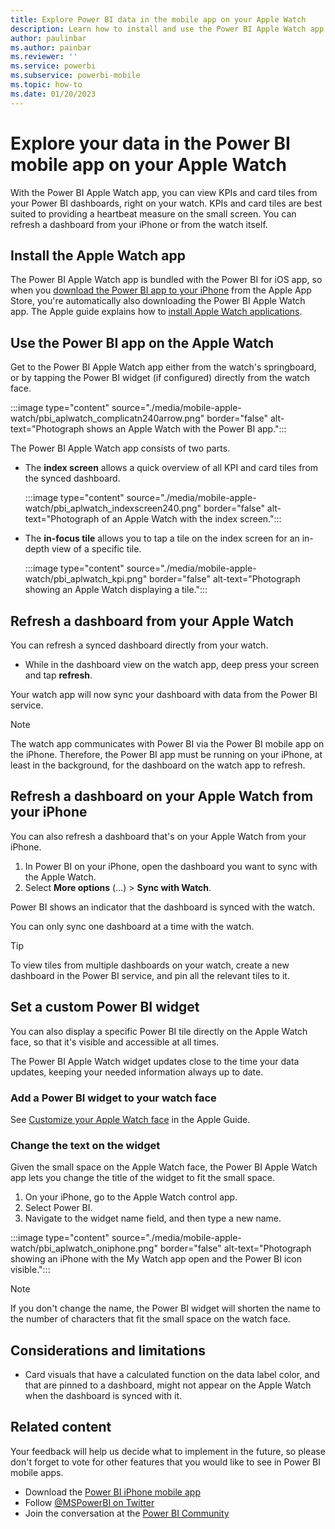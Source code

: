 ```yaml
---
title: Explore Power BI data in the mobile app on your Apple Watch
description: Learn how to install and use the Power BI Apple Watch app to view and Power BI content on your watch.
author: paulinbar
ms.author: painbar
ms.reviewer: ''
ms.service: powerbi
ms.subservice: powerbi-mobile
ms.topic: how-to
ms.date: 01/20/2023
---
```


# Explore your data in the Power BI mobile app on your Apple Watch

With the Power BI Apple Watch app, you can view KPIs and card tiles from your Power BI dashboards, right on your watch. KPIs and card tiles are best suited to providing a heartbeat measure on the small screen. You can refresh a dashboard from your iPhone or from the watch itself.

## Install the Apple Watch app

The Power BI Apple Watch app is bundled with the Power BI for iOS app, so when you [download the Power BI app to your iPhone](https://go.microsoft.com/fwlink/?LinkId=522062 "Download the iPhone app") from the Apple App Store, you're automatically also downloading the Power BI Apple Watch app. The Apple guide explains how to [install Apple Watch applications](https://support.apple.com/HT204784).

## Use the Power BI app on the Apple Watch

Get to the Power BI Apple Watch app either from the watch's springboard, or by tapping the Power BI widget (if configured) directly from the watch face.

:::image type="content" source="./media/mobile-apple-watch/pbi_aplwatch_complicatn240arrow.png" border="false" alt-text="Photograph shows an Apple Watch with the Power BI app.":::

The Power BI Apple Watch app consists of two parts.

* The **index screen** allows a quick overview of all KPI and card tiles from the synced dashboard.
  
  :::image type="content" source="./media/mobile-apple-watch/pbi_aplwatch_indexscreen240.png" border="false" alt-text="Photograph of an Apple Watch with the index screen.":::

* The **in-focus tile** allows you to tap a tile on the index screen for an in-depth view of a specific tile.
  
  :::image type="content" source="./media/mobile-apple-watch/pbi_aplwatch_kpi.png" border="false" alt-text="Photograph showing an Apple Watch displaying a tile.":::

## Refresh a dashboard from your Apple Watch

You can refresh a synced dashboard directly from your watch.

* While in the dashboard view on the watch app, deep press your screen and tap **refresh**.

Your watch app will now sync your dashboard with data from the Power BI service.

> [!NOTE]
> The watch app communicates with Power BI via the Power BI mobile app on the iPhone. Therefore, the Power BI app must be running on your iPhone, at least in the background, for the dashboard on the watch app to refresh.

## Refresh a dashboard on your Apple Watch from your iPhone

You can also refresh a dashboard that's on your Apple Watch from your iPhone.

1. In Power BI on your iPhone, open the dashboard you want to sync with the Apple Watch.
2. Select **More options** (...) > **Sync with Watch**.

Power BI shows an indicator that the dashboard is synced with the watch.

You can only sync one dashboard at a time with the watch.

> [!TIP]
> To view tiles from multiple dashboards on your watch, create a new dashboard in the Power BI service, and pin all the relevant tiles to it.

## Set a custom Power BI widget

You can also display a specific Power BI tile directly on the Apple Watch face, so that it's visible and accessible at all times.

The Power BI Apple Watch widget updates close to the time your data updates, keeping your needed information always up to date.

### Add a Power BI widget to your watch face

See [Customize your Apple Watch face](https://support.apple.com/HT205536) in the Apple Guide.

### Change the text on the widget

Given the small space on the Apple Watch face, the Power BI Apple Watch app lets you change the title of the widget to fit the small space.

1. On your iPhone, go to the Apple Watch control app.
2. Select Power BI.
3. Navigate to the widget name field, and then type a new name.
  
  :::image type="content" source="./media/mobile-apple-watch/pbi_aplwatch_oniphone.png" border="false" alt-text="Photograph showing an iPhone with the My Watch app open and the Power BI icon visible.":::

> [!NOTE]
> If you don't change the name, the Power BI widget will shorten the name to the number of characters that fit the small space on the watch face.

## Considerations and limitations

* Card visuals that have a calculated function on the data label color, and that are pinned to a dashboard, might not appear on the Apple Watch when the dashboard is synced with it.

## Related content

Your feedback will help us decide what to implement in the future, so please don't forget to vote for other features that you would like to see in Power BI mobile apps.

* Download the [Power BI iPhone mobile app](https://go.microsoft.com/fwlink/?LinkId=522062)
* Follow [@MSPowerBI on Twitter](https://twitter.com/MSPowerBI)
* Join the conversation at the [Power BI Community](https://community.powerbi.com/)
